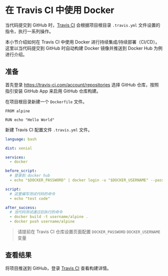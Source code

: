 # 在 Travis CI 中使用 Docker

当代码提交到 GitHub 时，[Travis CI](https://travis-ci.com/) 会根据项目根目录 `.travis.yml` 文件设置的指令，执行一系列操作。

本小节介绍如何在 Travis CI 中使用 Docker 进行持续集成/持续部署（CI/CD）。这里以当代码提交到 GitHub 时自动构建 Docker 镜像并推送到 Docker Hub 为例进行介绍。

## 准备

首先登录 https://travis-ci.com/account/repositories 选择 GitHub 仓库，按照指引安装 GitHub App 来启用 GitHub 仓库构建。

在项目根目录新建一个 `Dockerfile` 文件。

```docker
FROM alpine

RUN echo "Hello World"
```

新建 Travis CI 配置文件 `.travis.yml` 文件。

```yml
language: bash

dist: xenial

services:
  - docker

before_script:
  # 登录到 docker hub
  - echo "$DOCKER_PASSWORD" | docker login -u "$DOCKER_USERNAME" --password-stdin

script:
  # 这里编写测试代码的命令
  - echo "test code"

after_success:
  # 当代码测试通过后执行的命令
  - docker build -t username/alpine .
  - docker push username/alpine
```

> 请提前在 Travis CI 仓库设置页面配置 `DOCKER_PASSWORD` `DOCKER_USERNAME` 变量

## 查看结果

将项目推送到 GitHub，登录 [Travis CI](https://travis-ci.com/) 查看构建详情。
